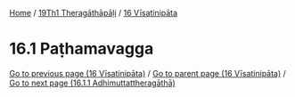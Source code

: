 
[Home](/) / [19Th1 Theragāthāpāḷi](../../19Th1.md) / [16 Vīsatinipāta](../16.md)

# 16.1 Paṭhamavagga


[Go to previous page (16 Vīsatinipāta)](../16.md) / [Go to parent page (16 Vīsatinipāta)](../16.md) / [Go to next page (16.1.1 Adhimuttattheragāthā)](16.1/16.1.1.md)


